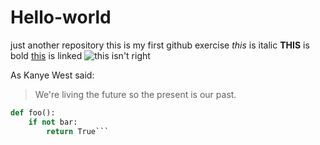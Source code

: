 # Hello-world
just another repository
this is my first github exercise
*this* is italic
__THIS__ is bold
[this](https://github.com/bilbobiber/Hello-world/edit/master/README.md) is linked
![this](/images/logo.png) isn't right

As Kanye West said:

> We're living the future so
> the present is our past.

```python
def foo():
    if not bar:
        return True```

